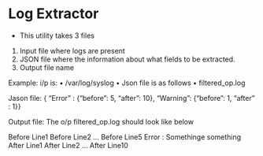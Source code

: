 # Log Extractor
- This utility takes 3 files 
1) Input file where logs are present
2) JSON file where the information about what fields to be extracted.
3) Output file name


Example:
i/p is:
	•	/var/log/syslog
	•	Json file is as follows
	•	filtered_op.log

Jason file:
{ “Error” : {“before”: 5, “after”: 10}, “Warning”: {“before”: 1, “after” : 1}}

Output file:
The o/p filtered_op.log  should look like below

Before Line1
Before Line2
…
Before Line5
Error : Somethinge something
After Line1
After Line2
…
After Line10

